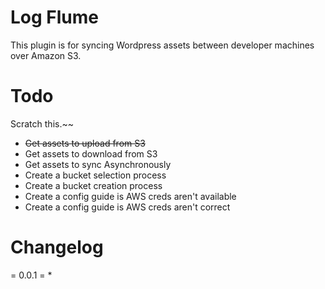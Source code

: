 # Log Flume

This plugin is for syncing Wordpress assets between developer machines over Amazon S3.

# Todo

Scratch this.~~

- ~~Get assets to upload from S3~~
- Get assets to download from S3
- Get assets to sync Asynchronously
- Create a bucket selection process
- Create a bucket creation process
- Create a config guide is AWS creds aren't available
- Create a config guide is AWS creds aren't correct

# Changelog

= 0.0.1 =
* 
